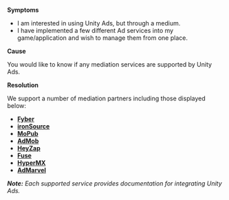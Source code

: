 
        

**Symptoms** 

*   I am interested in using Unity Ads, but through a medium.
*   I have implemented a few different Ad services into my game/application and wish to manage them from one place.

**Cause** 

You would like to know if any mediation services are supported by Unity Ads.

**Resolution** 

We support a number of mediation partners including those displayed below:

*   [**Fyber** ](https://developer.fyber.com/unity/)
*   **[ironSource](http://developers.ironsrc.com/ironsource-mobile/unity/getting-started-ironsource-unity-plugin/)** 
*   [**MoPub** ](http://www.mopub.com/resources/docs/unity-engine-integration/)
*   [**AdMob** ](https://firebase.google.com/docs/admob/unity/start)
*   [**HeyZap** ](https://developers.heyzap.com/docs/unity_sdk_setup_and_requirements)
*   [**Fuse** ](https://wiki.fusepowered.com/index.php?title=Unity)
*   [**HyperMX** ](https://developer.fyber.com/content/current/unity/rewarded-video/adding-networks/hyprmx-and/)
*   [**AdMarvel** ](https://wiki.operamediaworks.com/display/AMS/AdMarvel+Unity+plugin+Integration)

 ***Note:**  Each supported service provides documentation for integrating Unity Ads.* 
      